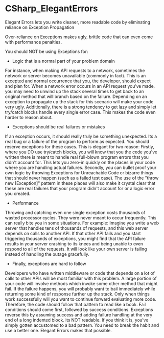 # CSharp_ElegantErrors
Elegant Errors lets you write cleaner, more readable code by eliminating reliance on Exception Propagation

Over-reliance on Exceptions makes ugly, brittle code that can even come with performance penalties.

You should NOT be using Exceptions for:
- Logic that is a normal part of your problem domain

For instance, when making API requests to a network, sometimes the network or server becomes unavailable (commonly in fact). This is an excepted and normal occurrence that you, the developer, should expect and plan for. When a network error occurs in an API request you've made, you may need to unwind up the stack several times to get back to an original method that will branch based on the failure. Depending on an exception to propagate up the stack for this scenario will make your code very ugly. Additionally, there is a strong tendency to get lazy and simply let try/catch blocks handle every single error case. This makes the code even harder to reason about.
- Exceptions should be real failures or mistakes

If an exception occurs, it should really truly be something unexpected. Its a real bug or a failure of the program to perform as expected. You should reserve exceptions for these cases. This is elegant for two reason:
Firstly, where you DO use try/catch blocks, you will know that you the code you've written there is meant to handle real full-blown program errors that you didn't account for. This lets you zero-in quickly on the places in your code where you are handling actual failures.
Secondly, you can bullet proof your own logic by throwing Exceptions for Unreachable Code or bizarre things that should never happen (such as a failed test case). The use of the "throw new [Exception]" pattern in these places will also make it crystal clear that these are real failures that your program didn't account for or a logic error you created.
- Performance

Throwing and catching even one single exception costs thousands of wasted processor cycles. They were never meant to occur frequently. This can really bite you in some situations.
For example: Imagine you write a web server that handles tens of thousands of requests, and this web server depends on calls to another API. If that other API fails and you start triggering thousands of exceptions, you might find that the API failure results in your server crashing to its knees and being unable to even respond to all of the requests. It will look like your own server is failing instead of handling the outage gracefully.
- Finally, exceptions are hard to follow

Developers who have written middleware or code that depends on a lot of calls to other APIs will be most familiar with this problem. A large portion of your code will involve methods which invoke some other method that might fail.  If the failure happens, you will probably want to bail immediately while returning some kind of response further up the stack. Only when things work successfully will you want to continue forward evaluating more code. Therefore, the code should follow that pattern to read like a book. Fail conditions should come first, followed by success conditions. Exceptions reverse this by assuming success and adding failure handling at the very end of a long indented block. Its NOT readable. If you think it is, you've simply gotten accustomed to a bad pattern. You need to break the habit and use a better one. Elegant Errors makes that possible.
